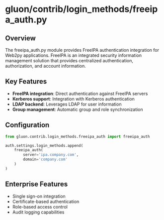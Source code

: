 # gluon/contrib/login_methods/freeipa_auth.py

## Overview

The freeipa_auth.py module provides FreeIPA authentication integration for Web2py applications. FreeIPA is an integrated security information management solution that provides centralized authentication, authorization, and account information.

## Key Features

- **FreeIPA integration**: Direct authentication against FreeIPA servers
- **Kerberos support**: Integration with Kerberos authentication
- **LDAP backend**: Leverages LDAP for user information
- **Group management**: Automatic group and role synchronization

## Configuration

```python
from gluon.contrib.login_methods.freeipa_auth import freeipa_auth

auth.settings.login_methods.append(
    freeipa_auth(
        server='ipa.company.com',
        domain='company.com'
    )
)
```

## Enterprise Features

- Single sign-on integration
- Certificate-based authentication
- Role-based access control
- Audit logging capabilities